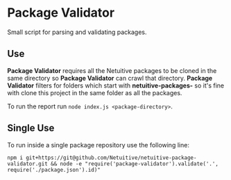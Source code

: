# Package Validator
Small script for parsing and validating packages.

## Use
**Package Validator** requires all the Netuitive packages to be cloned in the same directory so **Package Validator** can crawl that directory. **Package Validator** filters for folders which start with **netuitive-packages-** so it's fine with clone this project in the same folder as all the packages.

To run the report run `node index.js <package-directory>`.

## Single Use
To run inside a single package repository use the following line:
```
npm i git+https://git@github.com/Netuitive/netuitive-package-validator.git && node -e "require('package-validator').validate('.', require('./package.json').id)"
```
